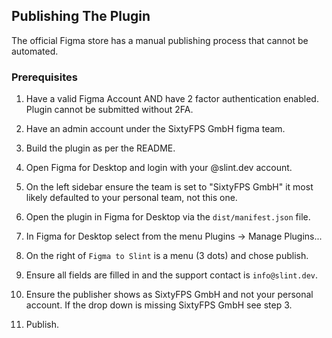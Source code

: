 <!-- Copyright © SixtyFPS GmbH <info@slint.dev> ; SPDX-License-Identifier: MIT -->

## Publishing The Plugin

The official Figma store has a manual publishing process that cannot be automated.


### Prerequisites

1. Have a valid Figma Account AND have 2 factor authentication enabled. Plugin cannot be submitted without 2FA.
2. Have an admin account under the SixtyFPS GmbH figma team.



1. Build the plugin as per the README.
2. Open Figma for Desktop and login with your @slint.dev account.
3. On the left sidebar ensure the team is set to "SixtyFPS GmbH" it most likely
defaulted to your personal team, not this one.
4. Open the plugin in Figma for Desktop via the `dist/manifest.json` file.
5. In Figma for Desktop select from the menu Plugins -> Manage Plugins...
6. On the right of `Figma to Slint` is a menu (3 dots) and chose publish.
7. Ensure all fields are filled in and the support contact is `info@slint.dev`.
8. Ensure the publisher shows as SixtyFPS GmbH and not your personal account. If the drop down is missing
SixtyFPS GmbH see step 3.
9. Publish.